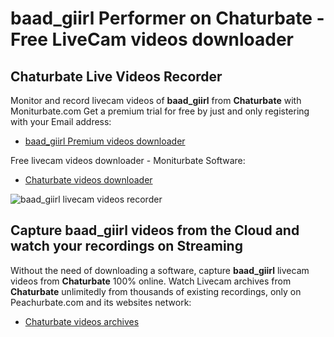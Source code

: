 # baad_giirl Performer on Chaturbate - Free LiveCam videos downloader

## Chaturbate Live Videos Recorder

Monitor and record livecam videos of **baad_giirl** from **Chaturbate** with Moniturbate.com
Get a premium trial for free by just and only registering with your Email address:
* [baad_giirl Premium videos downloader](https://moniturbate.com/request-demo-licence-key.html)

Free livecam videos downloader - Moniturbate Software:
* [Chaturbate videos downloader](https://moniturbate.com/moniturbate-download-software.html)

![baad_giirl livecam videos recorder](https://peachurnet.com/templates/moniturbate-software.png)


## Capture baad_giirl videos from the Cloud and watch your recordings on Streaming

Without the need of downloading a software, capture **baad_giirl** livecam videos from **Chaturbate** 100% online.
Watch Livecam archives from **Chaturbate** unlimitedly from thousands of existing recordings, only on Peachurbate.com and its websites network:
* [Chaturbate videos archives](https://peachurnet.com/)